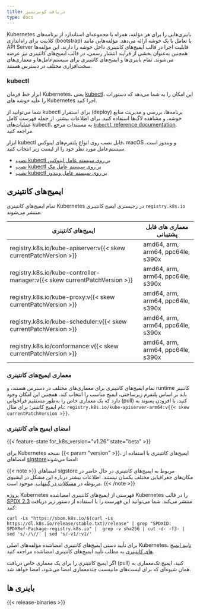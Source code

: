 ```yaml
---
title: دریافت کوبرنتیز
type: docs
---
```

Kubernetes باینری‌هایی را برای هر مؤلفه، همراه با مجموعه‌ای استاندارد از برنامه‌های کلاینت برای راه‌اندازی (bootstrap) یا تعامل با یک خوشه ارائه می‌دهد.
مؤلفه‌هایی مانند API Server قابلیت اجرا در قالب ایمیج‌های کانتینری داخل خوشه را دارند.
این مؤلفه‌ها همچنین به‌عنوان بخشی از فرآیند انتشار رسمی، در قالب ایمیج‌های کانتینری نیز عرضه می‌شوند.
تمام باینری‌ها و ایمیج‌های کانتینری برای سیستم‌عامل‌ها و معماری‌های سخت‌افزاری مختلف در دسترس هستند.

### kubectl

<!-- overview -->

ابزار خط فرمان Kubernetes، یعنی [kubectl](/docs/reference/kubectl/kubectl/)، این امکان را به شما می‌دهد که دستورات را علیه خوشه های Kubernetes اجرا کنید.

شما می‌توانید از kubectl برای استقرار (deploy) برنامه‌ها، بررسی و مدیریت منابع خوشه، و مشاهده لاگ‌ها استفاده کنید.
برای اطلاعات بیشتر، از جمله فهرست کامل عملیات‌های kubectl، به مستندات مرجع [`kubectl` reference documentation](/docs/reference/kubectl/). مراجعه کنید.


ابزار kubectl قابل نصب روی انواع پلتفرم‌های لینوکس، macOS و ویندوز است.
سیستم‌عامل مورد نظر خود را از لیست زیر انتخاب کنید.

- [نصب kubectl  بر روی سیستم عامل لینوکس](/docs/tasks/tools/install-kubectl-linux) 
- [نصب kubectl  بر روی سیستم عامل مک](/docs/tasks/tools/install-kubectl-macos)
- [نصب kubectl  بر روی سیستم عامل ویندوز](/docs/tasks/tools/install-kubectl-windows)

## ایمیج‌های کانتینری

تمام ایمیج‌های کانتینری Kubernetes در رجیستری ایمیج کانتینری `registry.k8s.io` منتشر می‌شوند.

| ایمیج‌های کانتینری                                                         |معماری های قابل پشتیبانی         |
| ------------------------------------------------------------------------- | --------------------------------- |
| registry.k8s.io/kube-apiserver:v{{< skew currentPatchVersion >}}          | amd64, arm, arm64, ppc64le, s390x |
| registry.k8s.io/kube-controller-manager:v{{< skew currentPatchVersion >}} | amd64, arm, arm64, ppc64le, s390x |
| registry.k8s.io/kube-proxy:v{{< skew currentPatchVersion >}}              | amd64, arm, arm64, ppc64le, s390x |
| registry.k8s.io/kube-scheduler:v{{< skew currentPatchVersion >}}          | amd64, arm, arm64, ppc64le, s390x |
| registry.k8s.io/conformance:v{{< skew currentPatchVersion >}}             | amd64, arm, arm64, ppc64le, s390x |

###  معماری ایمیج‌های کانتینری

تمام ایمیج‌های کانتینری برای معماری‌های مختلف در دسترس هستند، و runtime کانتینر باید بر اساس پلتفرم زیرساختی، ایمیج مناسب را انتخاب کند.
همچنین این امکان وجود دارد که یک معماری خاص را به‌طور مستقیم فراخوانی (pull) کنید، با افزودن پسوند به نام ایمیج کانتینر؛ برای مثال:
`registry.k8s.io/kube-apiserver-arm64:v{{< skew currentPatchVersion >}}`.

### امضای ایمیج های کانتینری

{{< feature-state for_k8s_version="v1.26" state="beta" >}}


برای Kubernetes نسخه {{< param "version" >}}،
ایمیج‌های کانتینری با استفاده از امضاهای [sigstore](https://sigstore.dev)امضا می‌شوند:

{{< note >}}
امضاهای sigstore مربوط به ایمیج‌های کانتینری در حال حاضر در مکان‌های جغرافیایی مختلف یکسان نیستند.
اطلاعات بیشتر درباره این مشکل در ایشیوی مربوطه در [مشکلات در گیتهاب](https://github.com/kubernetes/registry.k8s.io/issues/187). موجود است.
{{< /note >}}

پروژه Kubernetes فهرستی از ایمیج‌های کانتینری امضاشده Kubernetes را در قالب [SPDX 2.3](https://spdx.dev/specifications/) منتشر می‌کند.
شما می‌توانید این فهرست را با استفاده از دستور زیر دریافت کنید:

```shell
curl -Ls "https://sbom.k8s.io/$(curl -Ls https://dl.k8s.io/release/stable.txt)/release" | grep "SPDXID: SPDXRef-Package-registry.k8s.io" |  grep -v sha256 | cut -d- -f3- | sed 's/-/\//' | sed 's/-v1/:v1/'
```

برای تأیید دستی ایمیج‌های کانتینری امضاشده مؤلفه‌های اصلی Kubernetes، [تایید ایمیج های کانتینری](/docs/tasks/administer-cluster/verify-signed-artifacts).به مطلب تأیید ایمیج‌های کانتینری امضاشده مراجعه کنید.

اگر ایمیج کانتینری را برای یک معماری خاص دریافت (pull) کنید، ایمیج تک‌معماری به همان شیوه‌ای که برای لیست‌های مانیفست چندمعماری امضا می‌شود، امضا خواهد شد.

## باینری ها

{{< release-binaries >}}
